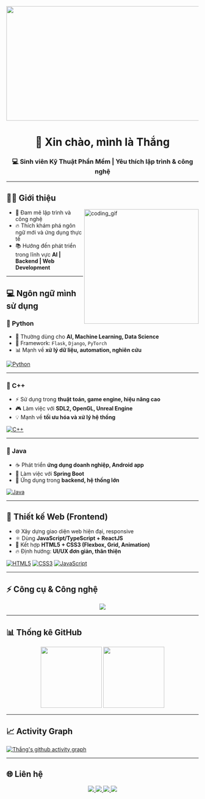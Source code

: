 
<p align="center">
  <img src="https://media.giphy.com/media/xT9IgzoKnwFNmISR8I/giphy.gif" width="600" height="300"/>
</p>

<h1 align="center">👋 Xin chào, mình là Thắng</h1>
<h3 align="center">💻 Sinh viên Kỹ Thuật Phần Mềm | Yêu thích lập trình & công nghệ</h3>

---

## 🧑‍💻 Giới thiệu
<img align="right" width="300px" height="300px" alt="coding_gif" src="https://media.giphy.com/media/v1.Y2lkPTc5MGI3NjExZjh6cjJuOWJwcHF3MnprYmJ1a3BqMGtxNW85OXY1d3pldzQ3d2ZiaCZlcD12MV9zdGlja2Vyc19zZWFyY2gmY3Q9cw/M4NykXxUE0HAcK7UJ6/giphy.gif" />

- 🌱 Đam mê lập trình và công nghệ  
- 🔥 Thích khám phá ngôn ngữ mới và ứng dụng thực tế  
- 📚 Hướng đến phát triển trong lĩnh vực **AI | Backend | Web Development**  

---

## 💻 Ngôn ngữ mình sử dụng

### 🔹 Python
- 🐍 Thường dùng cho **AI, Machine Learning, Data Science**  
- 🚀 Framework: `Flask`, `Django`, `PyTorch`  
- 📊 Mạnh về **xử lý dữ liệu, automation, nghiên cứu**  

[![Python](https://img.shields.io/badge/Python-3776AB?style=for-the-badge&logo=python&logoColor=white)](https://www.python.org/)

---

### 🔹 C++
- ⚡ Sử dụng trong **thuật toán, game engine, hiệu năng cao**  
- 🎮 Làm việc với **SDL2, OpenGL, Unreal Engine**  
- 💡 Mạnh về **tối ưu hóa và xử lý hệ thống**  

[![C++](https://img.shields.io/badge/C++-00599C?style=for-the-badge&logo=cplusplus&logoColor=white)](https://isocpp.org/)

---

### 🔹 Java
- ☕ Phát triển **ứng dụng doanh nghiệp, Android app**  
- 🔗 Làm việc với **Spring Boot**  
- 🏦 Ứng dụng trong **backend, hệ thống lớn**  

[![Java](https://img.shields.io/badge/Java-ED8B00?style=for-the-badge&logo=java&logoColor=white)](https://www.java.com/)

---

## 🎨 Thiết kế Web (Frontend)
- 🌐 Xây dựng giao diện web hiện đại, responsive  
- ⚛️ Dùng **JavaScript/TypeScript + ReactJS**  
- 🎨 Kết hợp **HTML5 + CSS3 (Flexbox, Grid, Animation)**  
- 🔥 Định hướng: **UI/UX đơn giản, thân thiện**  

[![HTML5](https://img.shields.io/badge/HTML5-E34F26?style=for-the-badge&logo=html5&logoColor=white)](https://developer.mozilla.org/en-US/docs/Web/Guide/HTML/HTML5)
[![CSS3](https://img.shields.io/badge/CSS3-1572B6?style=for-the-badge&logo=css3&logoColor=white)](https://developer.mozilla.org/en-US/docs/Web/CSS)
[![JavaScript](https://img.shields.io/badge/JavaScript-F7DF1E?style=for-the-badge&logo=javascript&logoColor=black)](https://developer.mozilla.org/en-US/docs/Web/JavaScript)

---

## ⚡ Công cụ & Công nghệ
<p align="center">
  <img src="https://skillicons.dev/icons?i=git,github,linux,mysql,postgresql,vscode,docker,react,nodejs" />
</p>

---

## 📊 Thống kê GitHub
<p align="center">
  <img src="https://github-readme-stats.vercel.app/api?username=T-Fishto&show_icons=true&theme=radical" height="160"/>
  <img src="https://github-readme-streak-stats.herokuapp.com/?user=T-Fishto&theme=dark&fire=red" height="160"/>
</p>

---

## 📈 Activity Graph
[![Thắng's github activity graph](https://github-readme-activity-graph.vercel.app/graph?username=T-Fishto&theme=tokyo-night)](https://github.com/ashutosh00710/github-readme-activity-graph)

---

## 🌐 Liên hệ
<p align="center">
  <a href="https://facebook.com/nguyen.van.thang">
    <img src="https://img.shields.io/badge/Facebook-1877F2?style=for-the-badge&logo=facebook&logoColor=white"/>
  </a>
  <a href="https://www.tiktok.com/@yazdo.tiktokvn">
    <img src="https://img.shields.io/badge/TikTok-000000?style=for-the-badge&logo=tiktok&logoColor=white"/>
  </a>
  <a href="mailto:vanthang429218@gmail.com">
    <img src="https://img.shields.io/badge/Gmail-D14836?style=for-the-badge&logo=gmail&logoColor=white"/>
  </a>
  <a href="https://github.com/T-Fishto">
    <img src="https://img.shields.io/badge/GitHub-100000?style=for-the-badge&logo=github&logoColor=white"/>
  </a>
</p>
